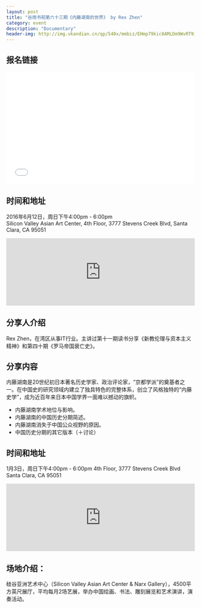 ```yaml
---
layout: post
title: "谷雨书苑第六十三期《内藤湖南的世界》 by Rex Zhen"
category: event
description: "Documentary"
header-img: http://img.vkandian.cn/qp/540x/mmbiz/EHmp79kic8AMLDm9WvRT9ic8kNbcR2dYINPwAbfqOcynUicPUTOHqPVc5nPVSfy0qEX4r9Wqa0NQ8mebC8O8me0iaw/0?wx_fmt=jpeg
---
```


## 报名链接
<div style="width:100%; text-align:left;" ><iframe src="//eventbrite.com/tickets-external?eid=25920033518&ref=etckt" frameborder="0" height="300" width="100%" vspace="0" hspace="0" marginheight="5" marginwidth="5" scrolling="auto" allowtransparency="true"></iframe></div>

## 时间和地址
2016年6月12日，周日下午4:00pm - 6:00pm  
Silicon Valley Asian Art Center, 4th Floor,
3777 Stevens Creek Blvd, Santa Clara, CA 95051


<iframe src="https://www.google.com/maps/embed?pb=!1m18!1m12!1m3!1d3168.2886640621464!2d-122.11097368469227!3d37.43028497982375!2m3!1f0!2f0!3f0!3m2!1i1024!2i768!4f13.1!3m3!1m2!1s0x808fba40e35e1c17%3A0x791a0aa8b04e8896!2sSofia+University!5e0!3m2!1sen!2sus!4v1464769595805" width="100%" height="180" frameborder="0" style="border:0" allowfullscreen></iframe>

## 分享人介绍

Rex Zhen，在湾区从事IT行业。主讲过第十一期读书分享《新教伦理与资本主义精神》和第四十期《罗马帝国衰亡史》。


## 分享内容
内藤湖南是20世纪初日本著名历史学家、政治评论家，“京都学派”的奠基者之一。在中国史的研究领域内建立了独具特色的完整体系，创立了风格独特的“内藤史学”，成为近百年来日本中国学界一面难以撼动的旗帜。

- 内藤湖南学术地位与影响。
- 内藤湖南的中国历史分期简述。
- 内藤湖南消失于中国公众视野的原因。
- 中国历史分期的其它版本（＋讨论）


## 时间和地址

1月3日，周日下午4:00pm - 6:00pm
4th Floor, 3777 Stevens Creek Blvd
Santa Clara, CA 95051

<iframe width="100%" height="180" frameborder="0" style="border:0"
src="https://www.google.com/maps/embed/v1/place?q=3777%20Stevens%20Creek%20Blvd%20Santa%20Clara%2C%20CA%2095054&key=AIzaSyBU8Fpde0IWAvSPYuvrpcjOHm_8scuCusk" allowfullscreen></iframe>


## 场地介绍：

硅谷亚洲艺术中心（Silicon Valley Asian Art Center & Narx Gallery），4500平方英尺展厅，平均每月2场艺展，举办中国绘画、书法、雕刻展览和艺术演讲，演奏活动。
